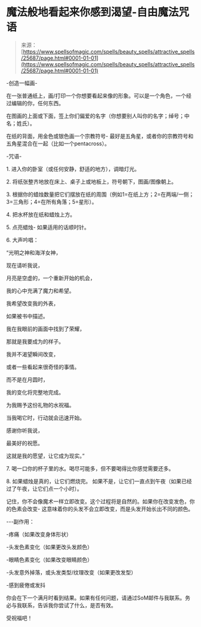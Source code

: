 <!--yml

类别：未分类

日期：2024-06-12 19:12:44

-->

# 魔法般地看起来你感到渴望-自由魔法咒语

> 来源：[https://www.spellsofmagic.com/spells/beauty_spells/attractive_spells/25687/page.html#0001-01-01](https://www.spellsofmagic.com/spells/beauty_spells/attractive_spells/25687/page.html#0001-01-01)

-创造一幅画-

在一张普通纸上，画/打印一个你想要看起来像的形象。可以是一个角色，一个经过编辑的你，任何东西。

在图画的上面或下面，签上你们偏爱的名字（你想要别人叫你的名字；绰号；中名；姓氏）。

在纸的背面，用金色或银色画一个宗教符号- 最好是五角星，或者你的宗教符号和五角星混合在一起（比如一个pentacross）。

-咒语-

1\. 进入你的卧室（或任何安静，舒适的地方），调暗灯光。

2\. 将纸张整齐地放在床上、桌子上或地板上，符号朝下，图画/图像朝上。

3\. 根据你的蜡烛数量把它们摆放在纸的周围（例如1=在纸上方；2=在两端/一侧；3=三角形；4=在所有角落；5=星形）。

4\. 把水杯放在纸和蜡烛上方。

5\. 点亮蜡烛- 如果适用的话顺时针。

6\. 大声吟唱：

“光明之神和海洋女神，

现在请听我说，

月亮是空虚的，一个重新开始的机会，

我的心中充满了魔力和希望。

我希望改变我的外表，

如果被书中描述。

我在我眼前的画面中找到了荣耀，

那就是我要成为的样子。

我并不渴望瞬间改变，

或者一些看起来很奇怪的事情。

而不是在月圆时，

我的变化将完整地完成。

为我赐予这份礼物的水祝福。

当我喝它时，行动就会迅速开始。

感谢你听我说，

最美好的祝愿。

这就是我的愿望，让它成为现实。”

7\. 喝一口你的杯子里的水。喝尽可能多，但不要喝得比你感觉需要还多。

8\. 如果蜡烛是真的，让它们燃烧完。 如果不是，让它们一直点到午夜（如果已经过了午夜，让它们点一个小时）。

记住，你不会像魔术一样立即改变。这个过程将是自然的。如果你在改变发色，你的色素会改变- 这意味着你的头发不会立即改变，而是头发开始长出不同的颜色。

---副作用：

-疼痛（如果改变身体形状）

-头发色素变化（如果更改头发颜色）

-眼睛色素变化（如果改变眼睛颜色）

-头发意外掉落，或头发类型/纹理改变（如果更改发型）

-感到疲倦或发抖

你会在下一个满月时看到结果。如果有任何问题，请通过SoM邮件与我联系。务必与我联系，告诉我你尝试了什么，是否有效。

受祝福吧！
